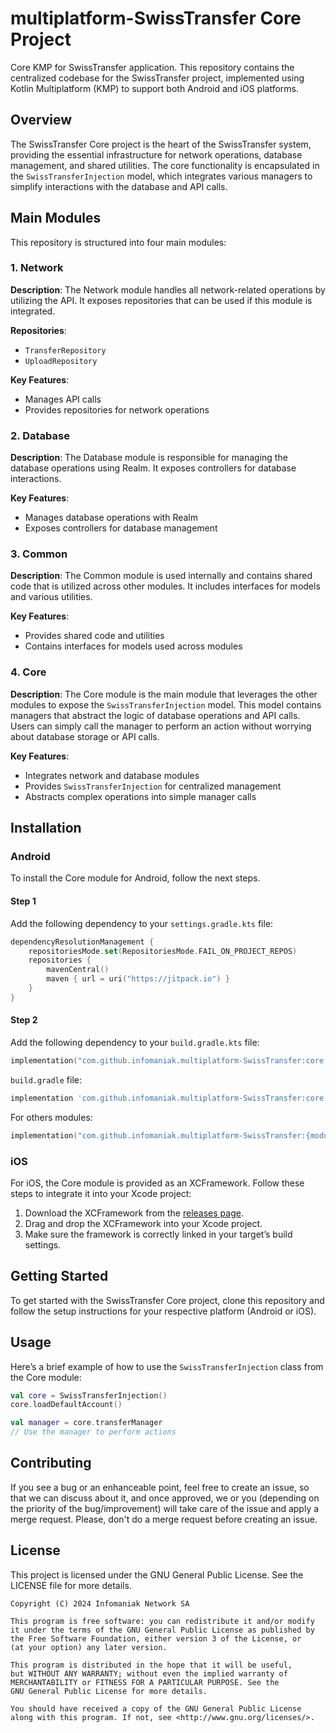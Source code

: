 # multiplatform-SwissTransfer Core Project

Core KMP for SwissTransfer application. This repository contains the centralized codebase for the SwissTransfer
project, implemented using Kotlin Multiplatform (KMP) to support both Android and iOS platforms.

## Overview

The SwissTransfer Core project is the heart of the SwissTransfer system, providing the essential infrastructure for network
operations, database management, and shared utilities. The core functionality is encapsulated in the `SwissTransferInjection`
model, which integrates various managers to simplify interactions with the database and API calls.

## Main Modules

This repository is structured into four main modules:

### 1. Network

**Description**:
The Network module handles all network-related operations by utilizing the API. It exposes repositories that can be used if this
module is integrated.

**Repositories**:

- `TransferRepository`
- `UploadRepository`

**Key Features**:

- Manages API calls
- Provides repositories for network operations

### 2. Database

**Description**:
The Database module is responsible for managing the database operations using Realm. It exposes controllers for database
interactions.

**Key Features**:

- Manages database operations with Realm
- Exposes controllers for database management

### 3. Common

**Description**:
The Common module is used internally and contains shared code that is utilized across other modules. It includes interfaces for
models and various utilities.

**Key Features**:

- Provides shared code and utilities
- Contains interfaces for models used across modules

### 4. Core

**Description**:
The Core module is the main module that leverages the other modules to expose the `SwissTransferInjection` model. This model
contains managers that abstract the logic of database operations and API calls. Users can simply call the manager to perform an
action without worrying about database storage or API calls.

**Key Features**:

- Integrates network and database modules
- Provides `SwissTransferInjection` for centralized management
- Abstracts complex operations into simple manager calls

## Installation

### Android

To install the Core module for Android, follow the next steps.

#### Step 1

Add the following dependency to your `settings.gradle.kts` file:

```kts
dependencyResolutionManagement {
    repositoriesMode.set(RepositoriesMode.FAIL_ON_PROJECT_REPOS)
    repositories {
        mavenCentral()
        maven { url = uri("https://jitpack.io") }
    }
}
````

#### Step 2

Add the following dependency to your `build.gradle.kts` file:

```kts
implementation("com.github.infomaniak.multiplatform-SwissTransfer:core:{tag}")
```

`build.gradle` file:

```gradle
implementation 'com.github.infomaniak.multiplatform-SwissTransfer:core:{tag}'
```

For others modules:

```kts
implementation("com.github.infomaniak.multiplatform-SwissTransfer:{module_name}:{tag}")
```

### iOS

For iOS, the Core module is provided as an XCFramework. Follow these steps to integrate it into your Xcode project:

1. Download the XCFramework from the [releases page](https://github.com/infomaniak/multiplatform-SwissTransfer/releases).
2. Drag and drop the XCFramework into your Xcode project.
3. Make sure the framework is correctly linked in your target’s build settings.

## Getting Started

To get started with the SwissTransfer Core project, clone this repository and follow the setup instructions for your respective
platform (Android or iOS).

## Usage

Here’s a brief example of how to use the `SwissTransferInjection` class from the Core module:

```kotlin
val core = SwissTransferInjection()
core.loadDefaultAccount()

val manager = core.transferManager
// Use the manager to perform actions
```

## Contributing

If you see a bug or an enhanceable point, feel free to create an issue, so that we can discuss about it, and once approved, we or
you (depending on the priority of the bug/improvement) will take care of the issue and apply a merge request.
Please, don't do a merge request before creating an issue.

## License

This project is licensed under the GNU General Public License. See the LICENSE file for more details.

```
Copyright (C) 2024 Infomaniak Network SA

This program is free software: you can redistribute it and/or modify
it under the terms of the GNU General Public License as published by
the Free Software Foundation, either version 3 of the License, or
(at your option) any later version.

This program is distributed in the hope that it will be useful,
but WITHOUT ANY WARRANTY; without even the implied warranty of
MERCHANTABILITY or FITNESS FOR A PARTICULAR PURPOSE. See the
GNU General Public License for more details.

You should have received a copy of the GNU General Public License
along with this program. If not, see <http://www.gnu.org/licenses/>.
```
